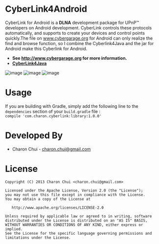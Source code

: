 CyberLink4Android
===

CyberLink for Android is a **DLNA** development package for UPnP™ developers on Android development. CyberLink controls these protocols automatically, and supports to create your devices and control points quickly.The file on www.cybergarage.org for Android can only realize the find and browse function, so I combine the Cyberlink4Java and the jar for Android make this Cyberlink for Android.     

- **See http://www.cybergarage.org for more information.**
- **[CyberLink4Java](https://github.com/cybergarage/CyberLink4Java)**

![image](https://raw.githubusercontent.com/CharonChui/CyberLink4Android/master/Pic/dlna01.jpg)
![image](https://raw.githubusercontent.com/CharonChui/CyberLink4Android/master/Pic/dlna02.jpg)
![image](https://raw.githubusercontent.com/CharonChui/CyberLink4Android/master/Pic/dlna03.jpg)

Usage
===

If you are building with Gradle, simply add the following line to the `dependencies` section of your `build.gradle` file :            
`compile 'com.charon.cyberlink:library:1.0.0'`         

Developed By
===

 * Charon Chui - <charon.chui@gmail.com>


License
===

    Copyright (C) 2013 Charon Chui <charon.chui@gmail.com>

    Licensed under the Apache License, Version 2.0 (the "License");
    you may not use this file except in compliance with the License.
    You may obtain a copy of the License at

       http://www.apache.org/licenses/LICENSE-2.0

    Unless required by applicable law or agreed to in writing, software
    distributed under the License is distributed on an "AS IS" BASIS,
    WITHOUT WARRANTIES OR CONDITIONS OF ANY KIND, either express or implied.
    See the License for the specific language governing permissions and
    limitations under the License.

